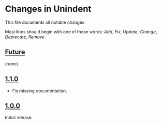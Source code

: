 # Changes in Unindent
This file documents all notable changes.

Most lines should begin with one of these words:
*Add*, *Fix*, *Update*, *Change*, *Deprecate*, *Remove*.

## [Future](https://github.com/sharpjs/Unindent/compare/release/1.1.0..HEAD)
(none)

## [1.1.0](https://github.com/sharpjs/Unindent/compare/release/1.0.0..release/1.1.0)
- Fix missing documentation.

## [1.0.0](https://github.com/sharpjs/Unindent/tree/release/1.0.0)
Initial release.
